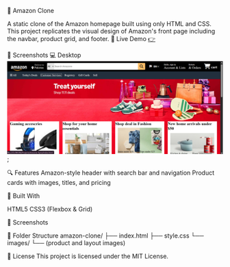 🛒 Amazon Clone 


A static clone of the Amazon homepage built using only HTML and CSS. This project replicates the visual design of Amazon's front page including the navbar, product grid, and footer.
🔗 Live Demo
[👉](https://github.com/builtbyusman/Amazon-Clone)

📸 Screenshots
💻 Desktop
![Home page](imgs/181252.png);

🔍 Features
Amazon-style header with search bar and navigation
Product cards with images, titles, and pricing

🧰 Built With

HTML5
CSS3 (Flexbox & Grid)

📸 Screenshots


📂 Folder Structure
amazon-clone/
├── index.html
├── style.css
└── images/
    └── (product and layout images)

📄 License
This project is licensed under the MIT License.

